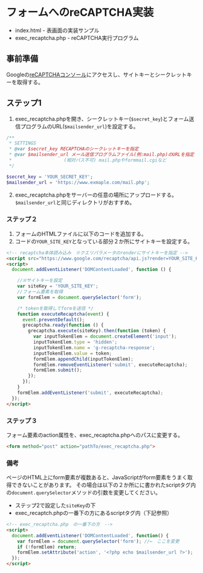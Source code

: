# フォームへのreCAPTCHA実装

- index.html - 表画面の実装サンプル
- exec_recaptcha.php - reCAPTCHA実行プログラム

## 事前準備
Googleの[reCAPTCHAコンソール](https://www.google.com/recaptcha/admin)にアクセスし、サイトキーとシークレットキーを取得する。

## ステップ1
1. exec_recaptcha.phpを開き、シークレットキー(`$secret_key`)とフォーム送信プログラムのURL(`$mailsender_url`)を設定する。

```php
/**
 * SETTINGS
 * @var $secret_key RECAPTCHAのシークレットキーを指定
 * @var $mailsender_url メール送信プログラムファイル(例:mail.php)のURLを指定
 * 　　　　　　　　　　　(相対パス不可) mail.phpやformmail.cgiなど
 */

$secret_key = 'YOUR_SECRET_KEY';
$mailsender_url = 'https://www.exmaple.com/mail.php';
```
2. exec_recaptcha.phpをサーバーの任意の場所にアップロードする。`$mailsender_url`と同じディレクトリがおすすめ。

### ステップ２
1. フォームのHTMLファイルに以下のコードを追加する。
2. コードの`YOUR_SITE_KEY`となっている部分２か所にサイトキーを設定する。

```html
<!-- recaptcha本体読み込み　※クエリパラメータのrenderにサイトキーを指定 -->
<script src="https://www.google.com/recaptcha/api.js?render=YOUR_SITE_KEY"></script>
<script>
  document.addEventListener('DOMContentLoaded', function () {

    //※サイトキーを設定
    var siteKey = 'YOUR_SITE_KEY';
    //フォーム要素を取得
    var formElem = document.querySelector('form');

    /* tokenを取得してformを送信 */
    function executeRecaptcha(event) {
      event.preventDefault();
      grecaptcha.ready(function () {
        grecaptcha.execute(siteKey).then(function (token) {
          var inputTokenElem = document.createElement('input');
          inputTokenElem.type = 'hidden';
          inputTokenElem.name = 'g-recaptcha-response';
          inputTokenElem.value = token;
          formElem.appendChild(inputTokenElem);
          formElem.removeEventListener('submit', executeRecaptcha);
          formElem.submit();
        });
      });
    }
    formElem.addEventListener('submit', executeRecaptcha);
  });
</script>
```

### ステップ３
フォーム要素のaction属性を、exec_recaptcha.phpへのパスに変更する。
```html
<form method="post" action="pathTo/exec_recaptcha.php">
```

### 備考
ページのHTML上にform要素が複数あると、JavaScriptがform要素をうまく取得できないことがあります。
その場合は以下の２か所にに書かれたscriptタグ内の`document.querySelector`メソッドの引数を変更してください。
- ステップ2で設定した`siteKey`の下
- exec_recaptch.phpの一番下の方にあるscriptタグ内（下記参照）

```html
<!-- exec_recaptcha.php　の一番下の方　-->
<script>
  document.addEventListener('DOMContentLoaded', function() {
    var formElem = document.querySelector('form'); //←　ここを変更
    if (!formElem) return;
    formElem.setAttribute('action', '<?php echo $mailsender_url ?>');
  });
</script>
```
